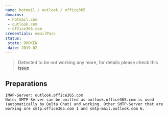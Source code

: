```yaml
---
name: hotmail / outlook / office365
domains:
 - hotmail.com
 - outlook.com
 - office365.com
credentials: emailPass
status:
 state: BROKEN
 date: 2019-02
---
```


> Detected to be not working any more, for details please check this [issue](https://github.com/deltachat/deltachat-core/issues/561)

## Preparations
```
IMAP-Server: outlook.office365.com
Note: SMTP-Server can be omitted as outlook.office365.com is used (automatically by Delta Chat) and working. Other SMTP-Server that are working are smtp.office365.com 1 and smtp-mail.outlook.com 6.
```
